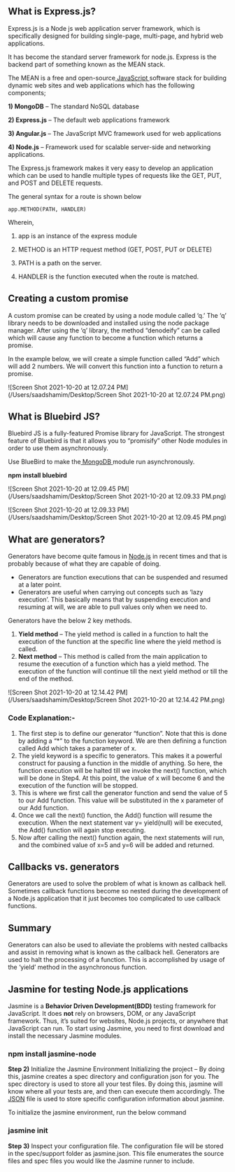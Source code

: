 ## What is Express.js?

Express.js is a Node js web application server framework, which is specifically designed for building single-page, multi-page, and hybrid web applications.

It has become the standard server framework for node.js. Express is the backend part of something known as the MEAN stack.

The MEAN is a free and open-source[ JavaScript ](https://www.guru99.com/interactive-javascript-tutorials.html)software stack for building dynamic web sites and web applications which has the following components;

**1) MongoDB** – The standard NoSQL database

**2) Express.js** – The default web applications framework

**3) Angular.js** – The JavaScript MVC framework used for web applications

**4) Node.js** – Framework used for scalable server-side and networking applications.

The Express.js framework makes it very easy to develop an application which can be used to handle multiple types of requests like the GET, PUT, and POST and DELETE requests.

The general syntax for a route is shown below

```
app.METHOD(PATH, HANDLER)
```

Wherein,

1) app is an instance of the express module

2) METHOD is an HTTP request method (GET, POST, PUT or DELETE)

3) PATH is a path on the server.

4) HANDLER is the function executed when the route is matched.

## Creating a custom promise

A custom promise can be created by using a node module called ‘q.’ The ‘q’ library needs to be downloaded and installed using the node package manager. After using the ‘q’ library, the method “denodeify” can be called which will cause any function to become a function which returns a promise.

In the example below, we will create a simple function called “Add” which will add 2 numbers. We will convert this function into a function to return a promise.

![Screen Shot 2021-10-20 at 12.07.24 PM](/Users/saadshamim/Desktop/Screen Shot 2021-10-20 at 12.07.24 PM.png)

##  What is Bluebird JS?

Bluebird JS is a fully-featured Promise library for JavaScript. The strongest feature of Bluebird is that it allows you to “promisify” other Node modules in order to use them asynchronously.

Use BlueBird to make the[ MongoDB ](https://www.guru99.com/mongodb-tutorials.html)module run asynchronously. 

**npm install bluebird**

![Screen Shot 2021-10-20 at 12.09.45 PM](/Users/saadshamim/Desktop/Screen Shot 2021-10-20 at 12.09.33 PM.png)

![Screen Shot 2021-10-20 at 12.09.33 PM](/Users/saadshamim/Desktop/Screen Shot 2021-10-20 at 12.09.45 PM.png)

## What are generators?

Generators have become quite famous in [Node.js](https://www.guru99.com/node-js-tutorial.html) in recent times and that is probably because of what they are capable of doing.

- Generators are function executions that can be suspended and resumed at a later point.
- Generators are useful when carrying out concepts such as ‘lazy execution’. This basically means that by suspending execution and resuming at will, we are able to pull values only when we need to.

Generators have the below 2 key methods.

1. **Yield method** – The yield method is called in a function to halt the execution of the function at the specific line where the yield method is called.
2. **Next method** – This method is called from the main application to resume the execution of a function which has a yield method. The execution of the function will continue till the next yield method or till the end of the method.

![Screen Shot 2021-10-20 at 12.14.42 PM](/Users/saadshamim/Desktop/Screen Shot 2021-10-20 at 12.14.42 PM.png)

### Code Explanation:-

1. The first step is to define our generator “function”. Note that this is done by adding a “*” to the function keyword. We are then defining a function called Add which takes a parameter of x.
2. The yield keyword is a specific to generators. This makes it a powerful construct for pausing a function in the middle of anything. So here, the function execution will be halted till we invoke the next() function, which will be done in Step4. At this point, the value of x will become 6 and the execution of the function will be stopped.
3. This is where we first call the generator function and send the value of 5 to our Add function. This value will be substituted in the x parameter of our Add function.
4. Once we call the next() function, the Add() function will resume the execution. When the next statement var y= yield(null) will be executed, the Add() function will again stop executing.
5. Now after calling the next() function again, the next statements will run, and the combined value of x=5 and y=6 will be added and returned.

## Callbacks vs. generators

Generators are used to solve the problem of what is known as callback hell. Sometimes callback functions become so nested during the development of a Node.js application that it just becomes too complicated to use callback functions.

## Summary

Generators can also be used to alleviate the problems with nested callbacks and assist in removing what is known as the callback hell. Generators are used to halt the processing of a function. This is accomplished by usage of the ‘yield’ method in the asynchronous function.

## Jasmine for testing Node.js applications

Jasmine is a **Behavior Driven Development(BDD)** testing framework for JavaScript. It does **not** rely on browsers, DOM, or any JavaScript framework. Thus, it’s suited for websites, Node.js projects, or anywhere that JavaScript can run. To start using Jasmine, you need to first download and install the necessary Jasmine modules.

### npm install jasmine-node

**Step 2)** Initialize the Jasmine Environment
Initializing the project – By doing this, jasmine creates a spec directory and configuration json for you. The spec directory is used to store all your test files. By doing this, jasmine will know where all your tests are, and then can execute them accordingly. The [JSON](https://www.guru99.com/json-tutorial-example.html) file is used to store specific configuration information about jasmine.

To initialize the jasmine environment, run the below command

### jasmine init

**Step 3)** Inspect your configuration file.
The configuration file will be stored in the spec/support folder as jasmine.json. This file enumerates the source files and spec files you would like the Jasmine runner to include.





